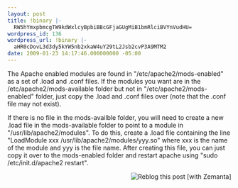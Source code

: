```yaml
---
layout: post
title: !binary |-
  RW5hYmxpbmcgTW9kdWxlcyBpbiBBcGFjaGUgMiB1bmRlciBVYnVudHU=
wordpress_id: 136
wordpress_url: !binary |-
  aHR0cDovL3d3dy5kYW5nb2xkaW4uY29tL2Jsb2cvP3A9MTM2
date: 2009-01-23 14:17:46.000000000 -05:00
---
```

<p>The Apache enabled modules are found in <span class="gray">"/etc/apache2/mods-enabled"</span> as a set of .load and .conf files. If the modules you want are in the <span class="gray">/etc/apache2/mods-available</span> folder but not in <span class="gray">"/etc/apache2/mods-enabled"</span> folder, just copy the .load and .conf files over (note that the .conf file may not exist).</p>

<p>If there is no file in the mods-availble folder, you will need to create a new .load file in the mods-available folder to point to a module in <span class="gray">"/usr/lib/apache2/modules"</span>. To do this, create a .load file containing the line <span class="gray">"LoadModule xxx /usr/lib/apache2/modules/yyy.so"</span> where xxx is the name of the module and yyy is the file name. After creating this file, you can just copy it over to the mods-enabled folder and restart apache using <span class="gray">"sudo /etc/init.d/apache2 restart"</span>.</p>

<div class="zemanta-pixie" style="margin-top: 10px; height: 15px;"><a class="zemanta-pixie-a" title="Zemified by Zemanta" href="http://reblog.zemanta.com/zemified/b59ff2a4-5986-4938-92ec-6a2b41ac0963/"><img class="zemanta-pixie-img" style="border: medium none; float: right;" src="http://img.zemanta.com/reblog_e.png?x-id=b59ff2a4-5986-4938-92ec-6a2b41ac0963" alt="Reblog this post [with Zemanta]" /></a></div>

